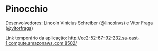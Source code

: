 # Pinocchio

Desenvolvedores: Lincoln Vinicius Schreiber ([@lincolnvs](https://github.com/lincolnvs)) e Vitor Fraga ([@vitorfraga](https://github.com/vitorfraga))

Link temporário da aplicação: http://ec2-52-67-92-232.sa-east-1.compute.amazonaws.com:8502/
